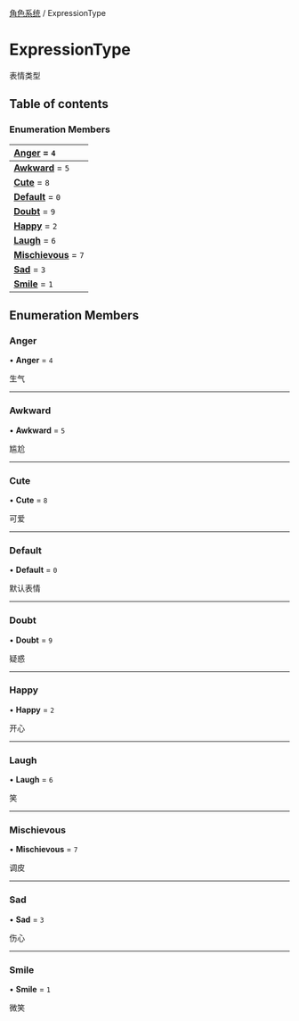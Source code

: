 [角色系统](../groups/角色系统.角色系统.md) / ExpressionType

# ExpressionType <Badge type="tip" text="Enumeration" /> <Score text="ExpressionType" />

表情类型

## Table of contents

### Enumeration Members <Score text="Enumeration" /> 
| **[Anger](mw.ExpressionType.md#anger)** = ``4``  |
| :----- |
| **[Awkward](mw.ExpressionType.md#awkward)** = ``5`` |
| **[Cute](mw.ExpressionType.md#cute)** = ``8`` |
| **[Default](mw.ExpressionType.md#default)** = ``0`` |
| **[Doubt](mw.ExpressionType.md#doubt)** = ``9`` |
| **[Happy](mw.ExpressionType.md#happy)** = ``2`` |
| **[Laugh](mw.ExpressionType.md#laugh)** = ``6`` |
| **[Mischievous](mw.ExpressionType.md#mischievous)** = ``7`` |
| **[Sad](mw.ExpressionType.md#sad)** = ``3`` |
| **[Smile](mw.ExpressionType.md#smile)** = ``1`` |

## Enumeration Members

### Anger <Score text="Anger" /> 

• **Anger** = ``4``

生气

___

### Awkward <Score text="Awkward" /> 

• **Awkward** = ``5``

尴尬

___

### Cute <Score text="Cute" /> 

• **Cute** = ``8``

可爱

___

### Default <Score text="Default" /> 

• **Default** = ``0``

默认表情

___

### Doubt <Score text="Doubt" /> 

• **Doubt** = ``9``

疑惑

___

### Happy <Score text="Happy" /> 

• **Happy** = ``2``

开心

___

### Laugh <Score text="Laugh" /> 

• **Laugh** = ``6``

笑

___

### Mischievous <Score text="Mischievous" /> 

• **Mischievous** = ``7``

调皮

___

### Sad <Score text="Sad" /> 

• **Sad** = ``3``

伤心

___

### Smile <Score text="Smile" /> 

• **Smile** = ``1``

微笑
